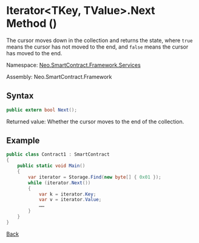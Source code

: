 # Iterator\<TKey, TValue>.Next Method ()

The cursor moves down in the collection and returns the state, where `true` means the cursor has not moved to the end, and `false` means the cursor has moved to the end.

Namespace: [Neo.SmartContract.Framework.Services](../../services.md)

Assembly: Neo.SmartContract.Framework

## Syntax

```c#
public extern bool Next();
```

Returned value: Whether the cursor moves to the end of the collection.

## Example

```c#
public class Contract1 : SmartContract
{
    public static void Main()
    {
        var iterator = Storage.Find(new byte[] { 0x01 });
		while (iterator.Next())
		{
    		var k = iterator.Key;
    		var v = iterator.Value;
    		……
		}
    }
}
```



[Back](../header.md)